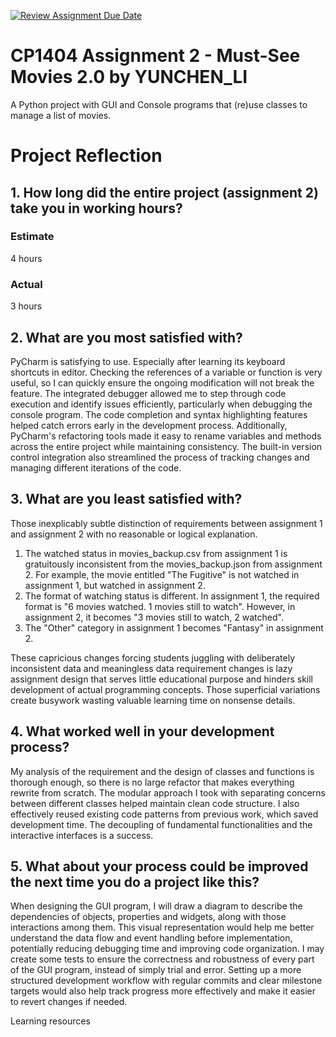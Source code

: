 [![Review Assignment Due Date](https://classroom.github.com/assets/deadline-readme-button-22041afd0340ce965d47ae6ef1cefeee28c7c493a6346c4f15d667ab976d596c.svg)](https://classroom.github.com/a/e0OQHIms)

# CP1404 Assignment 2 - Must-See Movies 2.0 by YUNCHEN_LI

A Python project with GUI and Console programs that (re)use classes to manage a list of movies.

# Project Reflection

## 1. How long did the entire project (assignment 2) take you in working hours?

### Estimate

4 hours

### Actual

3 hours

## 2. What are you most satisfied with?

PyCharm is satisfying to use. Especially after learning its keyboard shortcuts in editor. Checking the references of a variable or function is very useful, so I can quickly ensure the ongoing modification will not break the feature. The integrated debugger allowed me to step through code execution and identify issues efficiently, particularly when debugging the console program. The code completion and syntax highlighting features helped catch errors early in the development process. Additionally, PyCharm's refactoring tools made it easy to rename variables and methods across the entire project while maintaining consistency. The built-in version control integration also streamlined the process of tracking changes and managing different iterations of the code.

## 3. What are you least satisfied with?

Those inexplicably subtle distinction of requirements between assignment 1 and assignment 2 with no reasonable or logical explanation.

1. The watched status in movies_backup.csv from assignment 1 is gratuitously inconsistent from the movies_backup.json from assignment 2. For example, the movie entitled "The Fugitive" is not watched in assignment 1, but watched in assignment 2.
2. The format of watching status is different. In assignment 1, the required format is "6 movies watched. 1 movies still to watch". However, in assignment 2, it becomes "3 movies still to watch, 2 watched".
3. The "Other" category in assignment 1 becomes "Fantasy" in assignment 2.

These capricious changes forcing students juggling with deliberately inconsistent data and meaningless data requirement changes is lazy assignment design that serves little educational purpose and hinders skill development of actual programming concepts. Those superficial variations create busywork wasting valuable learning time on nonsense details.

## 4. What worked well in your development process?

My analysis of the requirement and the design of classes and functions is thorough enough, so there is no large refactor that makes everything rewrite from scratch. The modular approach I took with separating concerns between different classes helped maintain clean code structure. I also effectively reused existing code patterns from previous work, which saved development time. The decoupling of fundamental functionalities and the interactive interfaces is a success.

## 5. What about your process could be improved the next time you do a project like this?

When designing the GUI program, I will draw a diagram to describe the dependencies of objects, properties and widgets, along with those interactions among them. This visual representation would help me better understand the data flow and event handling before implementation, potentially reducing debugging time and improving code organization. I may create some tests to ensure the correctness and robustness of every part of the GUI program, instead of simply trial and error. Setting up a more structured development workflow with regular commits and clear milestone targets would also help track progress more effectively and make it easier to revert changes if needed.

Learning resources